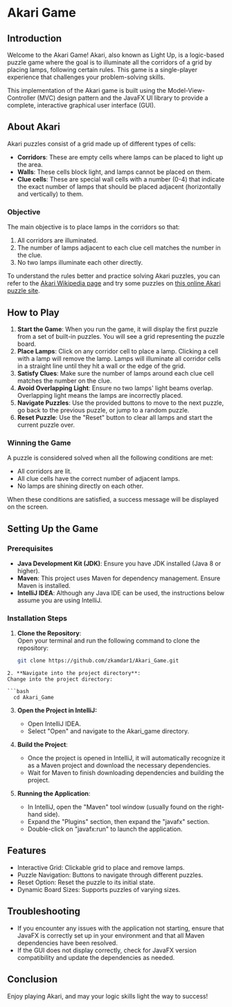 # Akari Game

## Introduction

Welcome to the Akari Game! Akari, also known as Light Up, is a logic-based puzzle game where the goal is to illuminate all the corridors of a grid by placing lamps, following certain rules. This game is a single-player experience that challenges your problem-solving skills.

This implementation of the Akari game is built using the Model-View-Controller (MVC) design pattern and the JavaFX UI library to provide a complete, interactive graphical user interface (GUI).

## About Akari

Akari puzzles consist of a grid made up of different types of cells:
- **Corridors**: These are empty cells where lamps can be placed to light up the area.
- **Walls**: These cells block light, and lamps cannot be placed on them.
- **Clue cells**: These are special wall cells with a number (0-4) that indicate the exact number of lamps that should be placed adjacent (horizontally and vertically) to them.

### Objective

The main objective is to place lamps in the corridors so that:
1. All corridors are illuminated.
2. The number of lamps adjacent to each clue cell matches the number in the clue.
3. No two lamps illuminate each other directly.

To understand the rules better and practice solving Akari puzzles, you can refer to the [Akari Wikipedia page](https://en.wikipedia.org/wiki/Light_Up_(puzzle)) and try some puzzles on [this online Akari puzzle site](https://www.puzzle-light-up.com/).

## How to Play

1. **Start the Game**: When you run the game, it will display the first puzzle from a set of built-in puzzles. You will see a grid representing the puzzle board.
2. **Place Lamps**: Click on any corridor cell to place a lamp. Clicking a cell with a lamp will remove the lamp. Lamps will illuminate all corridor cells in a straight line until they hit a wall or the edge of the grid.
3. **Satisfy Clues**: Make sure the number of lamps around each clue cell matches the number on the clue.
4. **Avoid Overlapping Light**: Ensure no two lamps' light beams overlap. Overlapping light means the lamps are incorrectly placed.
5. **Navigate Puzzles**: Use the provided buttons to move to the next puzzle, go back to the previous puzzle, or jump to a random puzzle.
6. **Reset Puzzle**: Use the "Reset" button to clear all lamps and start the current puzzle over.

### Winning the Game

A puzzle is considered solved when all the following conditions are met:
- All corridors are lit.
- All clue cells have the correct number of adjacent lamps.
- No lamps are shining directly on each other.

When these conditions are satisfied, a success message will be displayed on the screen.

## Setting Up the Game

### Prerequisites

- **Java Development Kit (JDK)**: Ensure you have JDK installed (Java 8 or higher).
- **Maven**: This project uses Maven for dependency management. Ensure Maven is installed.
- **IntelliJ IDEA**: Although any Java IDE can be used, the instructions below assume you are using IntelliJ.

### Installation Steps

1. **Clone the Repository**:  
   Open your terminal and run the following command to clone the repository:

   ```bash
   git clone https://github.com/zkamdar1/Akari_Game.git
  ```
2. **Navigate into the project directory**:
  Change into the project directory:

  ```bash
    cd Akari_Game
  ```
3. **Open the Project in IntelliJ:**
    - Open IntelliJ IDEA.
    - Select "Open" and navigate to the Akari_game directory.

4. **Build the Project**:
    - Once the project is opened in IntelliJ, it will automatically recognize it as a Maven project and download the necessary dependencies.
    - Wait for Maven to finish downloading dependencies and building the project.

5. **Running the Application**:

    - In IntelliJ, open the "Maven" tool window (usually found on the right-hand side).
    - Expand the "Plugins" section, then expand the "javafx" section.
    - Double-click on "javafx:run" to launch the application.

## Features
  - Interactive Grid: Clickable grid to place and remove lamps.
  - Puzzle Navigation: Buttons to navigate through different puzzles.
  - Reset Option: Reset the puzzle to its initial state.
  - Dynamic Board Sizes: Supports puzzles of varying sizes.

## Troubleshooting
  - If you encounter any issues with the application not starting, ensure that JavaFX is correctly set up in your environment and that all Maven dependencies have been resolved.
  - If the GUI does not display correctly, check for JavaFX version compatibility and update the dependencies as needed.

## Conclusion
  Enjoy playing Akari, and may your logic skills light the way to success!